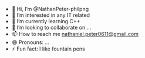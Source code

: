 - 👋 Hi, I’m @NathanPeter-philpng
- 👀 I’m interested in any IT related
- 🌱 I’m currently learning C++
- 💞️ I’m looking to collaborate on ...
- 📫 How to reach me nathaniel.peter0611@gmail.com
- 😄 Pronouns: ...
- ⚡ Fun fact: I like fountain pens

<!---
NathanPeter-philpng/NathanPeter-philpng is a ✨ special ✨ repository because its `README.md` (this file) appears on your GitHub profile.
You can click the Preview link to take a look at your changes.
--->
